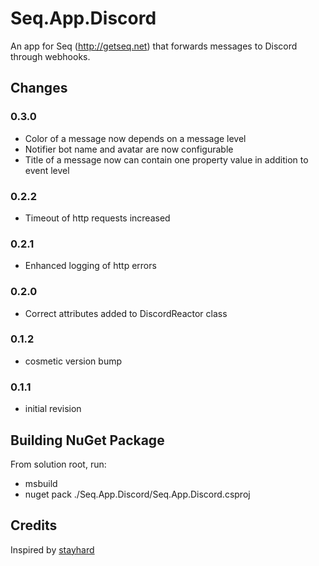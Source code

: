 # Seq.App.Discord

An app for Seq (http://getseq.net) that forwards messages to Discord through webhooks.

## Changes

### 0.3.0

- Color of a message now depends on a message level
- Notifier bot name and avatar are now configurable
- Title of a message now can contain one property value in addition to event level

### 0.2.2

- Timeout of http requests increased

### 0.2.1

- Enhanced logging of http errors

### 0.2.0

- Correct attributes added to DiscordReactor class

### 0.1.2

- cosmetic version bump

### 0.1.1

- initial revision

## Building NuGet Package

From solution root, run:

- msbuild
- nuget pack ./Seq.App.Discord/Seq.App.Discord.csproj

## Credits

Inspired by [stayhard](https://github.com/stayhard/Seq.App.HipChat)